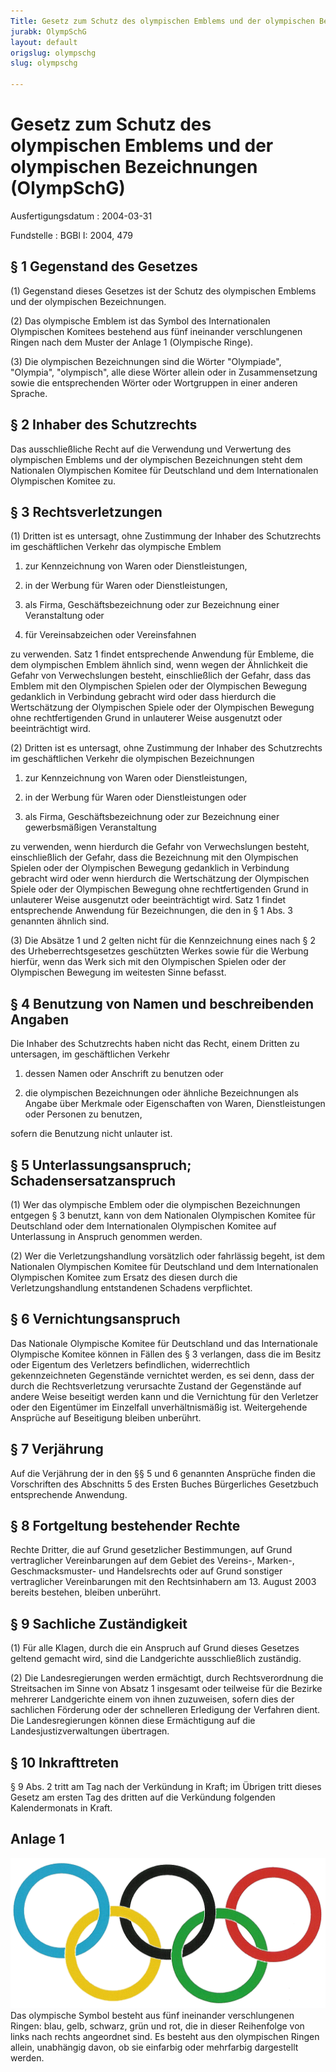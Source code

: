 ```yaml
---
Title: Gesetz zum Schutz des olympischen Emblems und der olympischen Bezeichnungen
jurabk: OlympSchG
layout: default
origslug: olympschg
slug: olympschg

---
```


# Gesetz zum Schutz des olympischen Emblems und der olympischen Bezeichnungen (OlympSchG)

Ausfertigungsdatum
:   2004-03-31

Fundstelle
:   BGBl I: 2004, 479



## § 1 Gegenstand des Gesetzes

(1) Gegenstand dieses Gesetzes ist der Schutz des olympischen Emblems
und der olympischen Bezeichnungen.

(2) Das olympische Emblem ist das Symbol des Internationalen
Olympischen Komitees bestehend aus fünf ineinander verschlungenen
Ringen nach dem Muster der Anlage 1 (Olympische Ringe).

(3) Die olympischen Bezeichnungen sind die Wörter "Olympiade",
"Olympia", "olympisch", alle diese Wörter allein oder in
Zusammensetzung sowie die entsprechenden Wörter oder Wortgruppen in
einer anderen Sprache.


## § 2 Inhaber des Schutzrechts

Das ausschließliche Recht auf die Verwendung und Verwertung des
olympischen Emblems und der olympischen Bezeichnungen steht dem
Nationalen Olympischen Komitee für Deutschland und dem Internationalen
Olympischen Komitee zu.


## § 3 Rechtsverletzungen

(1) Dritten ist es untersagt, ohne Zustimmung der Inhaber des
Schutzrechts im geschäftlichen Verkehr das olympische Emblem

1.  zur Kennzeichnung von Waren oder Dienstleistungen,


2.  in der Werbung für Waren oder Dienstleistungen,


3.  als Firma, Geschäftsbezeichnung oder zur Bezeichnung einer
    Veranstaltung oder


4.  für Vereinsabzeichen oder Vereinsfahnen



zu verwenden. Satz 1 findet entsprechende Anwendung für Embleme, die
dem olympischen Emblem ähnlich sind, wenn wegen der Ähnlichkeit die
Gefahr von Verwechslungen besteht, einschließlich der Gefahr, dass das
Emblem mit den Olympischen Spielen oder der Olympischen Bewegung
gedanklich in Verbindung gebracht wird oder dass hierdurch die
Wertschätzung der Olympischen Spiele oder der Olympischen Bewegung
ohne rechtfertigenden Grund in unlauterer Weise ausgenutzt oder
beeinträchtigt wird.

(2) Dritten ist es untersagt, ohne Zustimmung der Inhaber des
Schutzrechts im geschäftlichen Verkehr die olympischen Bezeichnungen

1.  zur Kennzeichnung von Waren oder Dienstleistungen,


2.  in der Werbung für Waren oder Dienstleistungen oder


3.  als Firma, Geschäftsbezeichnung oder zur Bezeichnung einer
    gewerbsmäßigen Veranstaltung



zu verwenden, wenn hierdurch die Gefahr von Verwechslungen besteht,
einschließlich der Gefahr, dass die Bezeichnung mit den Olympischen
Spielen oder der Olympischen Bewegung gedanklich in Verbindung
gebracht wird oder wenn hierdurch die Wertschätzung der Olympischen
Spiele oder der Olympischen Bewegung ohne rechtfertigenden Grund in
unlauterer Weise ausgenutzt oder beeinträchtigt wird. Satz 1 findet
entsprechende Anwendung für Bezeichnungen, die den in § 1 Abs. 3
genannten ähnlich sind.

(3) Die Absätze 1 und 2 gelten nicht für die Kennzeichnung eines nach
§ 2 des Urheberrechtsgesetzes geschützten Werkes sowie für die Werbung
hierfür, wenn das Werk sich mit den Olympischen Spielen oder der
Olympischen Bewegung im weitesten Sinne befasst.


## § 4 Benutzung von Namen und beschreibenden Angaben

Die Inhaber des Schutzrechts haben nicht das Recht, einem Dritten zu
untersagen, im geschäftlichen Verkehr

1.  dessen Namen oder Anschrift zu benutzen oder


2.  die olympischen Bezeichnungen oder ähnliche Bezeichnungen als Angabe
    über Merkmale oder Eigenschaften von Waren, Dienstleistungen oder
    Personen zu benutzen,



sofern die Benutzung nicht unlauter ist.


## § 5 Unterlassungsanspruch; Schadensersatzanspruch

(1) Wer das olympische Emblem oder die olympischen Bezeichnungen
entgegen § 3 benutzt, kann von dem Nationalen Olympischen Komitee für
Deutschland oder dem Internationalen Olympischen Komitee auf
Unterlassung in Anspruch genommen werden.

(2) Wer die Verletzungshandlung vorsätzlich oder fahrlässig begeht,
ist dem Nationalen Olympischen Komitee für Deutschland und dem
Internationalen Olympischen Komitee zum Ersatz des diesen durch die
Verletzungshandlung entstandenen Schadens verpflichtet.


## § 6 Vernichtungsanspruch

Das Nationale Olympische Komitee für Deutschland und das
Internationale Olympische Komitee können in Fällen des § 3 verlangen,
dass die im Besitz oder Eigentum des Verletzers befindlichen,
widerrechtlich gekennzeichneten Gegenstände vernichtet werden, es sei
denn, dass der durch die Rechtsverletzung verursachte Zustand der
Gegenstände auf andere Weise beseitigt werden kann und die Vernichtung
für den Verletzer oder den Eigentümer im Einzelfall unverhältnismäßig
ist. Weitergehende Ansprüche auf Beseitigung bleiben unberührt.


## § 7 Verjährung

Auf die Verjährung der in den §§ 5 und 6 genannten Ansprüche finden
die Vorschriften des Abschnitts 5 des Ersten Buches Bürgerliches
Gesetzbuch entsprechende Anwendung.


## § 8 Fortgeltung bestehender Rechte

Rechte Dritter, die auf Grund gesetzlicher Bestimmungen, auf Grund
vertraglicher Vereinbarungen auf dem Gebiet des Vereins-, Marken-,
Geschmacksmuster- und Handelsrechts oder auf Grund sonstiger
vertraglicher Vereinbarungen mit den Rechtsinhabern am 13. August 2003
bereits bestehen, bleiben unberührt.


## § 9 Sachliche Zuständigkeit

(1) Für alle Klagen, durch die ein Anspruch auf Grund dieses Gesetzes
geltend gemacht wird, sind die Landgerichte ausschließlich zuständig.

(2) Die Landesregierungen werden ermächtigt, durch Rechtsverordnung
die Streitsachen im Sinne von Absatz 1 insgesamt oder teilweise für
die Bezirke mehrerer Landgerichte einem von ihnen zuzuweisen, sofern
dies der sachlichen Förderung oder der schnelleren Erledigung der
Verfahren dient. Die Landesregierungen können diese Ermächtigung auf
die Landesjustizverwaltungen übertragen.


## § 10 Inkrafttreten

§ 9 Abs. 2 tritt am Tag nach der Verkündung in Kraft; im Übrigen tritt
dieses Gesetz am ersten Tag des dritten auf die Verkündung folgenden
Kalendermonats in Kraft.


## Anlage 1

![pdf_grafik_olympschg_olympschg-rings.gif](pdf_grafik_olympschg_olympschg-rings.gif)
Das olympische Symbol besteht aus fünf ineinander verschlungenen
Ringen: blau, gelb, schwarz, grün und rot, die in dieser Reihenfolge
von links nach rechts angeordnet sind. Es besteht aus den olympischen
Ringen allein, unabhängig davon, ob sie einfarbig oder mehrfarbig
dargestellt werden.

